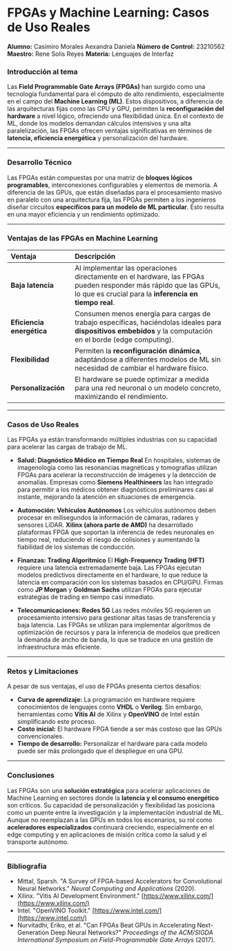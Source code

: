# FPGAs y Machine Learning: Casos de Uso Reales

**Alumno:** Casimiro Morales Aexandra Daniela
**Número de Control:** 23210562
**Maestro:** Rene Solis Reyes
**Materia:** Lenguajes de Interfaz

### Introducción al tema

Las **Field Programmable Gate Arrays (FPGAs)** han surgido como una tecnología fundamental para el cómputo de alto rendimiento, especialmente en el campo del **Machine Learning (ML)**. Estos dispositivos, a diferencia de las arquitecturas fijas como las CPU y GPU, permiten la **reconfiguración del hardware** a nivel lógico, ofreciendo una flexibilidad única. En el contexto de ML, donde los modelos demandan cálculos intensivos y una alta paralelización, las FPGAs ofrecen ventajas significativas en términos de **latencia, eficiencia energética** y personalización del hardware. 

---

### Desarrollo Técnico

Las FPGAs están compuestas por una matriz de **bloques lógicos programables**, interconexiones configurables y elementos de memoria. A diferencia de las GPUs, que están diseñadas para el procesamiento masivo en paralelo con una arquitectura fija, las FPGAs permiten a los ingenieros diseñar circuitos **específicos para un modelo de ML particular**. Esto resulta en una mayor eficiencia y un rendimiento optimizado.

---

### Ventajas de las FPGAs en Machine Learning

| Ventaja | Descripción |
| :--- | :--- |
| **Baja latencia** | Al implementar las operaciones directamente en el hardware, las FPGAs pueden responder más rápido que las GPUs, lo que es crucial para la **inferencia en tiempo real**. |
| **Eficiencia energética** | Consumen menos energía para cargas de trabajo específicas, haciéndolas ideales para **dispositivos embebidos** y la computación en el borde (edge computing). |
| **Flexibilidad** | Permiten la **reconfiguración dinámica**, adaptándose a diferentes modelos de ML sin necesidad de cambiar el hardware físico. |
| **Personalización** | El hardware se puede optimizar a medida para una red neuronal o un modelo concreto, maximizando el rendimiento. |

---

### Casos de Uso Reales

Las FPGAs ya están transformando múltiples industrias con su capacidad para acelerar las cargas de trabajo de ML.

* **Salud: Diagnóstico Médico en Tiempo Real**
    En hospitales, sistemas de imagenología como las resonancias magnéticas y tomografías utilizan FPGAs para acelerar la reconstrucción de imágenes y la detección de anomalías. Empresas como **Siemens Healthineers** las han integrado para permitir a los médicos obtener diagnósticos preliminares casi al instante, mejorando la atención en situaciones de emergencia.

* **Automoción: Vehículos Autónomos**
    Los vehículos autónomos deben procesar en milisegundos la información de cámaras, radares y sensores LiDAR. **Xilinx (ahora parte de AMD)** ha desarrollado plataformas FPGA que soportan la inferencia de redes neuronales en tiempo real, reduciendo el riesgo de colisiones y aumentando la fiabilidad de los sistemas de conducción. 

* **Finanzas: Trading Algorítmico**
    El **High-Frequency Trading (HFT)** requiere una latencia extremadamente baja. Las FPGAs ejecutan modelos predictivos directamente en el hardware, lo que reduce la latencia en comparación con los sistemas basados en CPU/GPU. Firmas como **JP Morgan** y **Goldman Sachs** utilizan FPGAs para ejecutar estrategias de trading en tiempo casi inmediato.

* **Telecomunicaciones: Redes 5G**
    Las redes móviles 5G requieren un procesamiento intensivo para gestionar altas tasas de transferencia y baja latencia. Las FPGAs se utilizan para implementar algoritmos de optimización de recursos y para la inferencia de modelos que predicen la demanda de ancho de banda, lo que se traduce en una gestión de infraestructura más eficiente.

---

### Retos y Limitaciones

A pesar de sus ventajas, el uso de FPGAs presenta ciertos desafíos:

* **Curva de aprendizaje:** La programación en hardware requiere conocimientos de lenguajes como **VHDL** o **Verilog**. Sin embargo, herramientas como **Vitis AI** de Xilinx y **OpenVINO** de Intel están simplificando este proceso.
* **Costo inicial:** El hardware FPGA tiende a ser más costoso que las GPUs convencionales.
* **Tiempo de desarrollo:** Personalizar el hardware para cada modelo puede ser más prolongado que el despliegue en una GPU.

---

### Conclusiones

Las FPGAs son una **solución estratégica** para acelerar aplicaciones de Machine Learning en sectores donde la **latencia y el consumo energético** son críticos. Su capacidad de personalización y flexibilidad las posiciona como un puente entre la investigación y la implementación industrial de ML. Aunque no reemplazan a las GPUs en todos los escenarios, su rol como **aceleradores especializados** continuará creciendo, especialmente en el edge computing y en aplicaciones de misión crítica como la salud y el transporte autónomo.

---

### Bibliografía

* Mittal, Sparsh. "A Survey of FPGA-based Accelerators for Convolutional Neural Networks." *Neural Computing and Applications* (2020).
* Xilinx. "Vitis AI Development Environment." [https://www.xilinx.com/](https://www.xilinx.com/)
* Intel. "OpenVINO Toolkit." [https://www.intel.com/](https://www.intel.com/)
* Nurvitadhi, Eriko, et al. "Can FPGAs Beat GPUs in Accelerating Next-Generation Deep Neural Networks?" *Proceedings of the ACM/SIGDA International Symposium on Field-Programmable Gate Arrays* (2017).
